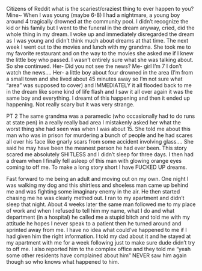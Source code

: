Citizens of Reddit what is the scariest/craziest thing to ever happen to you?
Mine~ When I was young (maybe 6-8) I had a nightmare, a young boy around 4 tragically drowned at the community pool. I didn’t recognize the kid or his family but I went to the funeral in the dream anyway, cried, did the whole thing in my dream. I woke up and immediately disregarded the dream as I was young and didn’t think much about dreams at that time. The next week I went out to the movies and lunch with my grandma. She took me to my favorite restaurant and on the way to the movies she asked me if I knew the little boy who passed. I wasn’t entirely sure what she was talking about. So she continued. 
Her- Did you not see the news? 
Me- girl I’m 7 I don’t watch the news….
Her- a little boy about four drowned in the area (I’m from a small town and she lived about 45 minutes away so I’m not sure what “area” was supposed to cover) and IMMEDIATELY it all flooded back to me in the dream like some kind of life flash and I saw it all over again it was the same boy and everything. I dreamt of this happening and then it ended up happening. Not really scary but it was very strange. 

PT 2 The same grandma was a paramedic (who occasionally had to do runs at state pen) in a really really bad area I mistakenly asked her what the worst thing she had seen was when I was about 15. She told me about this man who was in prison for murdering a bunch of people and he had scares all over his face like gnarly scars from some accident involving glass…. She said he may have been the meanest person he had ever been. This story scared me absolutely SHITLESS and I didn’t sleep for three days. I then had a dream when I finally fell asleep of this man with glowing orange eyes coming to off me. To make a long story short I have FUCKED UP dreams.

Fast forward to me being an adult and moving out on my own. One night I was walking my dog and this shirtless and shoeless man came up behind me and was fighting some imaginary enemy in the air. He then started chasing me he was clearly methed out. I ran to my apartment and didn’t sleep that night. About 4 weeks later the same man followed me to my place of work and when I refused to tell him my name, what I do and what department (in a hospital) he called me a stupid bitch and told me with my attitude he hopes I never speak to a patient then he turned around and sprinted away from me.  I have no idea what could’ve happened to me if I had given him the right information.  I told my dad about it and he stayed at my apartment with me for a week following just to make sure dude didn’t try to off me. I also reported him to the complex office and they told me “yeah some other residents have complained about him” NEVER saw him again though so who knows what happened to him.